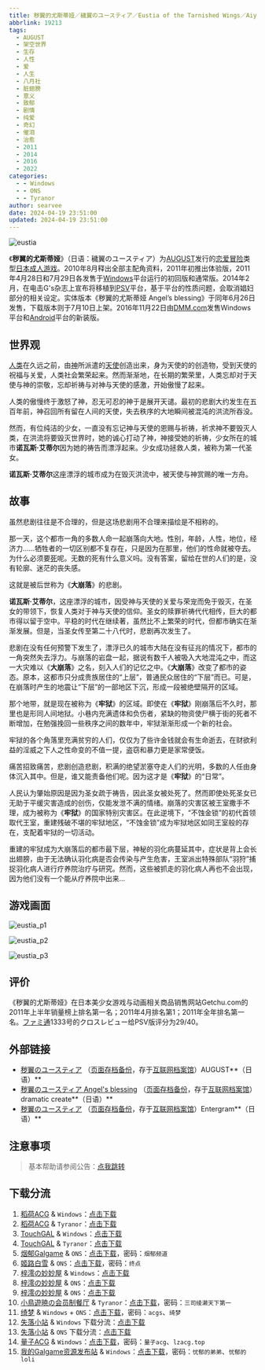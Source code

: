 ```yaml
---
title: 秽翼的尤斯蒂娅／穢翼のユースティア／Eustia of the Tarnished Wings／Aiyoku no Eustia／脏翅膀
abbrlink: 19213
tags:
  - AUGUST
  - 架空世界
  - 生存
  - 人性
  - 爱
  - 人生
  - 八月社
  - 脏翅膀
  - 意义
  - 致郁
  - 剧情
  - 纯爱
  - 奇幻
  - 催泪
  - 治愈
  - 2011
  - 2014
  - 2016
  - 2022
categories:
  - - Windows
  - - ONS
  - - Tyranor
author: searvee
date: 2024-04-19 23:51:00
updated: 2024-04-19 23:51:00
---
```


![eustia](https://unpkg.com/galgame/img/eustia.webp)

《**秽翼的尤斯蒂娅**》（日语：穢翼のユースティア）为[AUGUST](https://zh.wikipedia.org/wiki/AUGUST)发行的[恋爱冒险](https://zh.wikipedia.org/wiki/戀愛冒險)类型[日本成人游戏](https://zh.wikipedia.org/wiki/日本成人遊戲)。2010年8月释出全部主配角资料，2011年初推出体验版，2011年4月28日和7月29日各发售于[Windows](https://zh.wikipedia.org/wiki/Windows)平台运行的初回版和通常版。2014年2月，在电击G's杂志上宣布将移植到[PSV](https://zh.wikipedia.org/wiki/PlayStation_Vita)平台，基于平台的性质问题，会取消娼妇部分的相关设定。实体版本《秽翼的尤斯蒂娅 Angel’s blessing》于同年6月26日发售，下载版本则于7月10日上架。2016年11月22日由[DMM.com](https://zh.wikipedia.org/wiki/DMM.com)发售Windows平台和[Android](https://zh.wikipedia.org/wiki/Android)平台的新装版。

<!-- more -->

## 世界观

[人类](https://zh.wikipedia.org/wiki/人類)在久远之前，由[神](https://zh.wikipedia.org/wiki/神)所派遣的[天使](https://zh.wikipedia.org/wiki/天使)创造出来，身为天使的的创造物，受到天使的祝福与关爱，人类社会繁荣起来。然而渐渐地，在长期的繁荣里，人类忘却对于天使与神的崇敬，忘却祈祷与对神与天使的感激，开始傲慢了起来。

人类的傲慢终于激怒了神，忍无可忍的神于是展开天谴。最初的悲剧大约发生在五百年前，神召回所有留在人间的天使，失去秩序的大地瞬间被混沌的洪流所吞没。

然而，有位纯洁的少女，一直没有忘记神与天使的恩赐与祈祷，祈求神不要毁灭人类，在洪流将要毁灭世界时，她的诚心打动了神，神接受她的祈祷，少女所在的城市**诺瓦斯·艾蒂尔**因为她的祷告而漂浮起来。少女成功拯救人类，被称为第一代圣女。

**诺瓦斯·艾蒂尔**这座漂浮的城市成为在毁灭洪流中，被天使与神赏赐的唯一方舟。

## 故事

虽然悲剧往往是不合理的，但是这场悲剧用不合理来描绘是不相称的。

那一天，这个都市一角的多数人命一起崩落向大地。性别，年龄，人性，地位，经济力……牺牲者的一切区别都不复存在，只是因为在那里，他们的性命就被夺去。为什么必须要[死](https://zh.wikipedia.org/wiki/死)呢。无数的死有什么意义吗。没有答案，留给在世的人们的是，没有轮廓、迷茫的丧失感。

这就是被后世称为《**大崩落**》的悲剧。

**诺瓦斯·艾蒂尔**，这座漂浮的城市，因受神与天使的关爱与荣宠而免于毁灭，在圣女的带领下，恢复人类对于神与天使的信仰。圣女的赎罪祈祷代代相传，巨大的都市得以留于空中。平稳的时代在继续著，虽然比不上繁荣的时代，但都市确实在渐渐发展。但是，当圣女传至第二十八代时，悲剧再次发生了。

悲剧在没有任何预警下发生了，漂浮已久的城市大陆在没有征兆的情况下，都市的一角突然失去浮力。与崩落的岩盘一起，据说有数千人被吸入大地混沌之中，而这一大灾难以《**大崩落**》之名，刻入人们的记忆之中。《**大崩落**》改变了都市的姿态。原本，这都市只分成贵族居住的“上层”，普通民众居住的“下层”而已。可是，在崩落时产生的地震让“下层”的一部地区下沉，形成一段被绝壁隔开的区域。

那个地带，就是现在被称为《**牢狱**》的区域。即使在《**牢狱**》刚崩落后不久时，那里也是形同人间地狱。小巷内充满遗体和负伤者，紧缺的物资使尸横于街的死者不断增加，在勉强挽回一些秩序之间的数年中，牢狱渐渐形成一个新的社会。 　

牢狱的各个角落里充满贫穷的人们，仅仅为了些许金钱就会有生命逝去，在财欲利益的淫威之下人之性命变的不值一提，盗窃和暴力更是家常便饭。

痛苦招致痛苦，悲剧创造悲剧，积满的绝望淤塞夺走人们的光明，多数的人任由身体沉入其中。但是，谁又能责备他们呢。因为这才是《**牢狱**》的“日常”。

人民认为肇始原因是因为圣女疏于祷告，因此圣女被处死了。然而即使处死圣女已无助于平缓灾害造成的创伤，仅能发泄不满的情绪。崩落的灾害区被王室撒手不理，成为被称为《**牢狱**》的国家特别灾害区。在此逆境下，“不蚀金锁”的初代首领取代王室，重建残破不堪的牢狱地区，“不蚀金锁”成为牢狱地区如同王室般的存在，支配着牢狱的一切活动。

重建的牢狱成为大崩落后的都市最下层，神秘的羽化病蔓延其中，症状是背上会长出翅膀，由于无法确认羽化病是否会传染与产生危害，王室派出特殊部队“羽狩”捕捉羽化病人进行疗养院治疗与研究。然而，这些被抓走的羽化病人再也不会出现，因为他们没有一个能从疗养院中出来...

## 游戏画面

![eustia_p1](https://unpkg.com/galgame/img/eustia_p1.webp)

![eustia_p2](https://unpkg.com/galgame/img/eustia_p2.webp)

![eustia_p3](https://unpkg.com/galgame/img/eustia_p3.webp)

## 评价

《秽翼的尤斯蒂娅》在日本美少女游戏与动画相关商品销售网站Getchu.com的2011年上半年销量榜上排名第一名；2011年4月排名第1；2011年全年排名第一名。[ファミ通](https://zh.wikipedia.org/wiki/ファミ通)1333号的クロスレビュー给PSV版评分为29/40。

## 外部链接

- [秽翼のユースティア](http://august-soft.com/eustia/index.html) （[页面存档备份](https://web.archive.org/web/20200511073520/http://august-soft.com/eustia/index.html)，存于[互联网档案馆](https://zh.wikipedia.org/wiki/互联网档案馆)）AUGUST**（日语）**
- [秽翼のユースティア Angel's blessing](http://dramaticcreate.com/eustia/) （[页面存档备份](https://web.archive.org/web/20200918050028/http://dramaticcreate.com/eustia/)，存于[互联网档案馆](https://zh.wikipedia.org/wiki/互联网档案馆)）dramatic create**（日语）**
- [秽翼のユースティア](http://www.entergram.co.jp/eustia/index.html) （[页面存档备份](https://web.archive.org/web/20220622130809/http://www.entergram.co.jp/eustia/index.html)，存于[互联网档案馆](https://zh.wikipedia.org/wiki/互联网档案馆)）Entergram**（日语）**

## 注意事项

> 基本帮助请参阅公告：[点我跳转](/p/announcement/)

## 下载分流

1. [稻荷ACG](https://sakustar.moe/) & `Windows`：[点击下载](https://sakustar.top/art/366)
2. [稻荷ACG](https://sakustar.moe/) & `Tyranor`：[点击下载](https://sakustar.top/art/6025)
3. [TouchGAL](https://www.touchgal.com/) & `Windows`：[点击下载](https://pan.touchgal.net/s/R1Bh7)
4. [TouchGAL](https://www.touchgal.com/) & `Tyranor`：[点击下载](https://pan.touchgal.net/s/VWwcd)
5. [烟郁Galgame](https://yanyugal.top/) & `ONS`：[点击下载](https://yanyugal.top/d/disk1/%E5%B0%8F%E5%B0%8F%E7%9A%84%E5%88%86%E4%BA%AB%EF%BC%88PC%EF%BC%86%E5%AE%89%E5%8D%93%EF%BC%89/%E5%AE%89%E5%8D%93/ons/%E7%A7%BD%E7%BF%BC%E7%9A%84%E5%B0%A4%E6%96%AF%E8%92%82%E5%A8%85.7z)，密码：`烟郁频道`
6. [姬路白雪](https://pan.jlbx.xyz/) & `ONS`：[点击下载](https://pan.jlbx.xyz/?s=%E7%A7%BD%E7%BF%BC%E7%9A%84%E5%B0%A4%E6%96%AF%E8%92%82%E5%A8%85)，密码：`终点`
7. [梓澪の妙妙屋](https://zi0.cc/) & `Windows`：[点击下载](https://zi0.cc/.%E3%80%90%E5%A4%8F%E9%A3%8E%E3%80%91/.%E3%80%90%E5%A4%8F%E9%A3%8E-1%E3%80%91/AVG%EF%BC%88%E8%A7%86%E8%A7%89%E5%B0%8F%E8%AF%B4%EF%BC%89/%E3%80%90PC%E3%80%91/%E3%80%90PC%E3%80%91%E7%A7%BD%E7%BF%BC%E7%9A%84%E5%B0%A4%E6%96%AF%E8%92%82%E5%A8%85?from=search)
8. [梓澪の妙妙屋](https://zi0.cc/) & `ONS`：[点击下载](https://zi0.cc/%60%E3%80%90%E5%BD%92%20%E6%A1%A3%E3%80%91/%E3%80%90ONS%E5%90%88%E9%9B%86%E3%80%91/[August]%E7%A7%BD%E7%BF%BC%E7%9A%84%E5%B0%A4%E6%96%AF%E8%92%82%E5%A8%85.7z?from=search)
9. [梓澪の妙妙屋](https://zi0.cc/) & `ONS`：[点击下载](https://zi0.cc/.%E3%80%90%E5%A4%8F%E9%A3%8E%E3%80%91/.%E3%80%90%E5%A4%8F%E9%A3%8E-1%E3%80%91/%E5%AE%89%E5%8D%93/ONS/%E3%80%90ONS%E3%80%91%E7%A7%BD%E7%BF%BC%E7%9A%84%E5%B0%A4%E6%96%AF%E8%92%82%E5%A8%85.7z?from=search)
10. [小鳥遊暁の会员制餐厅](https://t-satoru.top/) & `Tyranor`：[点击下载](https://pan.t-satoru.top/d/ode5/Galgames/%E3%80%90%E8%87%AA%E5%B0%81%E5%8C%85%E3%80%91%E5%8E%9F%E5%88%9B%E4%BD%9C%E5%93%81/%E8%84%8F%E7%BF%85%E8%86%80/Ar_%E6%9E%AB%E7%AC%9B_%E8%84%8F%E7%BF%85%E8%86%80_od.rar)，密码：`三司绫濑天下第一`
11. [绮梦](https://acgs.one/) & `Windows` + `ONS`：[点击下载](https://acgs.one/down_html/?url=game/%E7%A7%BD%E7%BF%BC%E7%9A%84%E5%B0%A4%E6%96%AF%E8%92%82%E5%A8%85&name=%E7%A7%BD%E7%BF%BC%E7%9A%84%E5%B0%A4%E6%96%AF%E8%92%82%E5%A8%85)，密码：`acgs`、`绮梦`
12. [失落小站](https://www.shinnku.com/) & `Windows` 下载分流：[点击下载](https://www.shinnku.com/api/download/0/win/%E7%A7%BD%E7%BF%BC%E7%9A%84%E5%B0%A4%E6%96%AF%E8%92%82%E5%A8%85.7z)
13. [失落小站](https://www.shinnku.com/) & `ONS` 下载分流：[点击下载](https://www.shinnku.com/api/download/0/ons/%E7%A7%BD%E7%BF%BC%E7%9A%84%E5%B0%A4%E6%96%AF%E8%92%82%E5%A8%85.zip)
14. [量子ACG](https://lzacg.org/) & `Windows`：[点击下载](https://lzacg.org/527)，密码：`量子acg`、`lzacg.top`
15. [我的Galgame资源发布站](https://www.ttloli.com/) & `Windows`：[点击下载](https://www.ttloli.com/huiyideyousidiyahuiyideyousidiya.html)，密码：`忧郁的弟弟`、`忧郁的loli`
